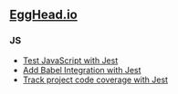 ## [EggHead.io](https://egghead.io)

### JS
- [Test JavaScript with Jest](https://egghead.io/lessons/javascript-test-javascript-with-jest)
- [Add Babel Integration with Jest](https://egghead.io/lessons/javascript-add-babel-integration-with-jest)
- [Track project code coverage with Jest](https://egghead.io/lessons/javascript-track-project-code-coverage-with-jest)